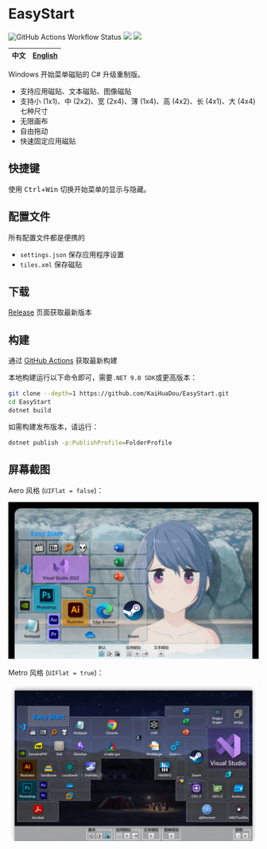 # EasyStart

![GitHub Actions Workflow Status](https://img.shields.io/github/actions/workflow/status/kaihuadou/easystart/build.yml) ![](https://img.shields.io/github/license/kaihuadou/easystart) ![](https://img.shields.io/github/commit-activity/w/kaihuadou/easystart)

| 中文  | [English](./README.en.md) |
| :---: | :-----------------------: |

Windows 开始菜单磁贴的 C# 升级重制版。

- 支持应用磁贴、文本磁贴、图像磁贴
- 支持小 (1x1)、中 (2x2)、宽 (2x4)、薄 (1x4)、高 (4x2)、长 (4x1)、大 (4x4) 七种尺寸
- 无限画布
- 自由拖动
- 快速固定应用磁贴

## 快捷键

使用 <kbd>Ctrl</kbd>+<kbd>Win</kbd> 切换开始菜单的显示与隐藏。

## 配置文件

所有配置文件都是便携的

- `settings.json` 保存应用程序设置
- `tiles.xml` 保存磁贴

## 下载

[Release](https://github.com/KaiHuaDou/EasyStart/releases/latest) 页面获取最新版本

## 构建

通过 [GitHub Actions](https://github.com/KaiHuaDou/EasyStart/actions) 获取最新构建

本地构建运行以下命令即可，需要`.NET 9.0 SDK`或更高版本：

```bash
git clone --depth=1 https://github.com/KaiHuaDou/EasyStart.git
cd EasyStart
dotnet build
```

如需构建发布版本，请运行：

```bash
dotnet publish -p:PublishProfile=FolderProfile
```

## 屏幕截图

Aero 风格 (`UIFlat = false`)：

![屏幕截图](./doc/Screenshot01.png)

Metro 风格 (`UIFlat = true`)：

![屏幕截图](./doc/Screenshot02.png)